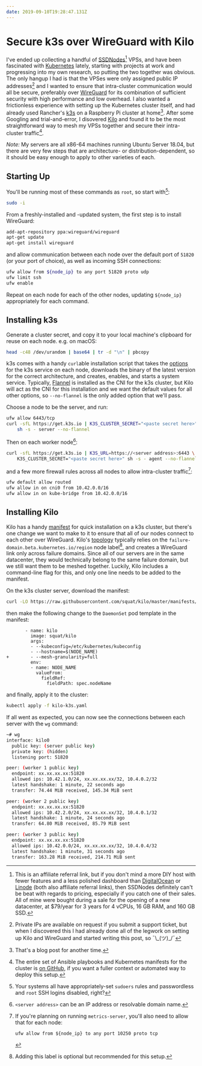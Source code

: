 ```yaml
---
date: 2019-09-10T19:28:47.131Z
---
```


# Secure k3s over WireGuard with Kilo

I've ended up collecting a handful of [SSDNodes][][^ssdn] VPSs, and have been
fascinated with [Kubernetes][] lately, starting with projects at work and
progressing into my own research, so putting the two together was obvious.
The only hangup I had is that the VPSes were only assigned public IP
addresses[^ips] and I wanted to ensure that intra-cluster communication would
all be secure, preferably over [WireGuard][] for its combination of sufficient
security with high performance and low overhead. I also wanted a frictionless
experience with setting up the Kubernetes cluster itself, and had already
used Rancher's [k3s][] on a Raspberry Pi cluster at home[^rpi]. After some
Googling and trial-and-error, I disovered [Kilo][] and found it to be the
most straightforward way to mesh my VPSs together and secure their
intra-cluster traffic[^src].

_Note:_ My servers are all x86-64 machines running Ubuntu Server 18.04, but
there are very few steps that are architecture- or distribution-dependent, so
it should be easy enough to apply to other varieties of each.

## Starting Up

You'll be running most of these commands as `root`, so start with[^sudo]:

```bash
sudo -i
```

From a freshly-installed and -updated system, the first step is to install
WireGuard:

```bash
add-apt-repository ppa:wireguard/wireguard
apt-get update
apt-get install wireguard
```

and allow communication between each node over the default port of `51820` (or
your port of choice), as well as incoming SSH connections:

```bash
ufw allow from ${node_ip} to any port 51820 proto udp
ufw limit ssh
ufw enable
```

Repeat on each node for each of the other nodes, updating `${node_ip}`
appropriately for each command.

## Installing k3s

Generate a cluster secret, and copy it to your local machine's clipboard for
reuse on each node. e.g. on macOS:

```bash
head -c48 /dev/urandom | base64 | tr -d "\n" | pbcopy
```

k3s comes with a handy `curl`able installation script that takes the [options][]
for the k3s service on each node, downloads the binary of the latest version for
the correct architecture, and creates, enables, and starts a system service.
Typically, [Flannel][] is installed as the CNI for the k3s cluster, but Kilo
will act as the CNI for this installation and we want the default values for all
other options, so `--no-flannel` is the only added option that we'll pass.

Choose a node to be the server, and run:

```bash
ufw allow 6443/tcp
curl -sfL https://get.k3s.io | K3S_CLUSTER_SECRET="<paste secret here>" \
    sh -s - server --no-flannel
```

Then on each worker node[^server]:

```bash
curl -sfL https://get.k3s.io | K3S_URL=https://<server address>:6443 \
    K3S_CLUSTER_SECRET="<paste secret here>" sh -s - agent --no-flannel
```

and a few more firewall rules across all nodes to allow intra-cluster
traffic[^metrics]:

```bash
ufw default allow routed
ufw allow in on cni0 from 10.42.0.0/16
ufw allow in on kube-bridge from 10.42.0.0/16
```

## Installing Kilo

Kilo has a handy [manifest][] for quick installation on a k3s cluster, but
there's one change we want to make to it to ensure that all of our nodes
connect to each other over WireGuard. Kilo's [topology][] typically relies on
the `failure-domain.beta.kubernetes.io/region` node label[^fd], and creates a
WireGuard link only across failure domains. Since all of our servers are in
the same datacenter, they would technically belong to the same failure
domain, but we still want them to be meshed together. Luckily, Kilo includes a
command-line flag for this, and only one line needs to be added to the manifest.

On the k3s cluster server, download the manifest:

```bash
curl -LO https://raw.githubusercontent.com/squat/kilo/master/manifests/kilo-k3s.yaml
```

then make the following change to the `DaemonSet` pod template in the manifest:

```diff{numberLines: 99}
       - name: kilo
         image: squat/kilo
         args:
         - --kubeconfig=/etc/kubernetes/kubeconfig
         - --hostname=$(NODE_NAME)
+        - --mesh-granularity=full
         env:
         - name: NODE_NAME
           valueFrom:
             fieldRef:
               fieldPath: spec.nodeName
```

and finally, apply it to the cluster:

```bash
kubectl apply -f kilo-k3s.yaml
```

If all went as expected, you can now see the connections between each server
with the `wg` command:

```bash
~# wg
interface: kilo0
  public key: (server public key)
  private key: (hidden)
  listening port: 51820

peer: (worker 1 public key)
  endpoint: xx.xx.xx.xx:51820
  allowed ips: 10.42.1.0/24, xx.xx.xx.xx/32, 10.4.0.2/32
  latest handshake: 1 minute, 22 seconds ago
  transfer: 74.44 MiB received, 145.34 MiB sent

peer: (worker 2 public key)
  endpoint: xx.xx.xx.xx:51820
  allowed ips: 10.42.2.0/24, xx.xx.xx.xx/32, 10.4.0.1/32
  latest handshake: 1 minute, 24 seconds ago
  transfer: 64.80 MiB received, 85.79 MiB sent

peer: (worker 3 public key)
  endpoint: xx.xx.xx.xx:51820
  allowed ips: 10.42.0.0/24, xx.xx.xx.xx/32, 10.4.0.4/32
  latest handshake: 1 minute, 31 seconds ago
  transfer: 163.28 MiB received, 214.71 MiB sent
```

[^ssdn]:

    This is an affiliate referral link, but if you don't mind a more DIY host
    with fewer features and a less polished dashboard than [DigitalOcean][] or
    [Linode][] (both also affiliate referral links), then SSDNodes definitely
    can't be beat with regards to pricing, especially if you catch one of their
    sales. All of mine were bought during a sale for the opening of a new
    datacenter, at \$79/year for 3 years for 4 vCPUs, 16 GB RAM, and 160 GB SSD.

[^ips]:

    Private IPs are available on request if you submit a support ticket, but
    when I discovered this I had already done all of the legwork on setting up
    Kilo and WireGuard and started writing this post, so ¯\\\_(ツ)\_/¯

[^rpi]: That's a blog post for another time.
[^src]:

    The entire set of Ansible playbooks and Kubernetes manifests for the cluster
    is [on GitHub][hfi], if you want a fuller context or automated way to deploy
    this setup.

[^sudo]:

    Your systems all have appropriately-set `sudoers` rules and passwordless and
    `root` SSH logins disabled, right?

[^server]: `<server address>` can be an IP address or resolvable domain name.
[^metrics]:

    If you're planning on running `metrics-server`, you'll also need to allow
    that for each node:

        ufw allow from ${node_ip} to any port 10250 proto tcp

[^fd]: Adding this label is optional but recommended for this setup.

[digitalocean]: https://m.do.co/c/0c4743ec7101
[flannel]: https://github.com/coreos/flannel
[hfi]: https://github.com/hannahs-family/infrastructure
[linode]: https://www.linode.com/?r=34a818be960210afe1281f13a5e6f032dcd8bbb2
[k3s]: https://k3s.io/
[kilo]: https://github.com/squat/kilo
[kubernetes]: https://kubernetes.io/
[manifest]: https://github.com/squat/kilo/blob/master/manifests/kilo-k3s.yaml
[options]: https://rancher.com/docs/k3s/latest/en/installation/
[ssdnodes]: https://www.ssdnodes.com/manage/aff.php?aff=854
[topology]: https://github.com/squat/kilo/blob/master/docs/topology.md
[wireguard]: https://www.wireguard.com/

